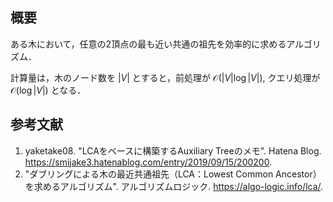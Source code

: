 ## 概要

ある木において，任意の2頂点の最も近い共通の祖先を効率的に求めるアルゴリズム．

計算量は，木のノード数を $\lvert V \rvert$ とすると，前処理が $\mathcal{O}(\lvert V \rvert \log \lvert V \rvert),$ クエリ処理が $\mathcal{O}(\log \lvert V \rvert)$ となる．


## 参考文献

1. yaketake08. "LCAをベースに構築するAuxiliary Treeのメモ". Hatena Blog. <https://smijake3.hatenablog.com/entry/2019/09/15/200200>.
1. "ダブリングによる木の最近共通祖先（LCA：Lowest Common Ancestor）を求めるアルゴリズム". アルゴリズムロジック. <https://algo-logic.info/lca/>.
